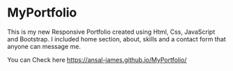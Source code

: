 # MyPortfolio
This is my new Responsive Portfolio created using Html, Css,  JavaScript and Bootstrap. I included home section, about, skills and a contact form that anyone can message me. 

You can Check here https://ansal-james.github.io/MyPortfolio/
